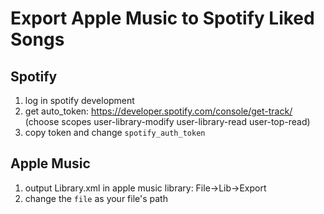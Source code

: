 # Export Apple Music to Spotify Liked Songs

## Spotify
1. log in spotify development 
2. get auto_token: https://developer.spotify.com/console/get-track/ (choose scopes user-library-modify user-library-read user-top-read)
3. copy token and change `spotify_auth_token`

## Apple Music
1. output Library.xml in apple music library: File->Lib->Export 
2. change the `file` as your file's path
